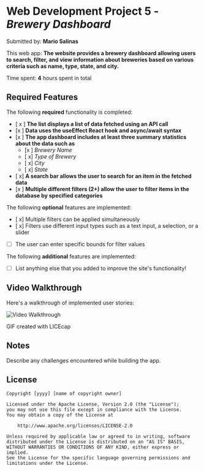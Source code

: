 # Web Development Project 5 - *Brewery Dashboard*

Submitted by: **Mario Salinas**

This web app: **The website provides a brewery dashboard allowing users to search, filter, and view information about breweries based on various criteria such as name, type, state, and city.**

Time spent: **4** hours spent in total

## Required Features

The following **required** functionality is completed:

- [ x ] **The list displays a list of data fetched using an API call**
- [x ] **Data uses the useEffect React hook and async/await syntax**
- [x ] **The app dashboard includes at least three summary statistics about the data such as**
  - [x ] *Brewery Name*
  - [ x] *Type of Brewery*
  - [ x] *City*
  - [ x] *State*
- [ x] **A search bar allows the user to search for an item in the fetched data**
- [x ] **Multiple different filters (2+) allow the user to filter items in the database by specified categories**

The following **optional** features are implemented:

- [ x] Multiple filters can be applied simultaneously
- [ x] Filters use different input types such as a text input, a selection, or a slider
- [ ] The user can enter specific bounds for filter values

The following **additional** features are implemented:

* [ ] List anything else that you added to improve the site's functionality!

## Video Walkthrough

Here's a walkthrough of implemented user stories:

<img src='https://imgur.com/CD6LxdW' title='Video Walkthrough' width='' alt='Video Walkthrough' />

<!-- Replace this with whatever GIF tool you used! -->
GIF created with LICEcap
<!-- Recommended tools:
[Kap](https://getkap.co/) for macOS
[ScreenToGif](https://www.screentogif.com/) for Windows
[peek](https://github.com/phw/peek) for Linux. -->

## Notes

Describe any challenges encountered while building the app.

## License

    Copyright [yyyy] [name of copyright owner]

    Licensed under the Apache License, Version 2.0 (the "License");
    you may not use this file except in compliance with the License.
    You may obtain a copy of the License at

        http://www.apache.org/licenses/LICENSE-2.0

    Unless required by applicable law or agreed to in writing, software
    distributed under the License is distributed on an "AS IS" BASIS,
    WITHOUT WARRANTIES OR CONDITIONS OF ANY KIND, either express or implied.
    See the License for the specific language governing permissions and
    limitations under the License.

